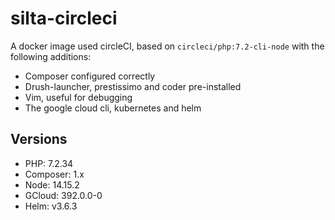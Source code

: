 # silta-circleci
A docker image used circleCI, based on `circleci/php:7.2-cli-node` with the following additions:

- Composer configured correctly
- Drush-launcher, prestissimo and coder pre-installed
- Vim, useful for debugging
- The google cloud cli, kubernetes and helm

## Versions
- PHP: 7.2.34
- Composer: 1.x
- Node: 14.15.2
- GCloud: 392.0.0-0
- Helm: v3.6.3
